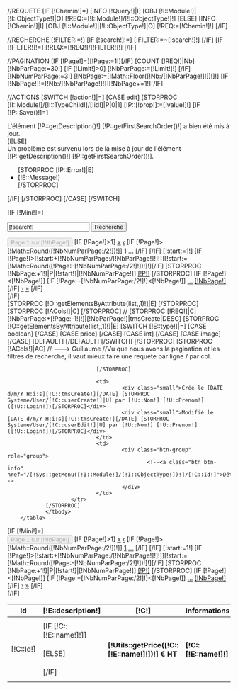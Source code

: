 
//REQUETE
[IF [!Chemin!]=]
        [INFO [!Query!]|I]
        [OBJ [!I::Module!]|[!I::ObjectType!]|O]
        [!REQ:=[!I::Module!]/[!I::ObjectType!]!]
[ELSE]
        [INFO [!Chemin!]|I]
        [OBJ [!I::Module!]|[!I::ObjectType!]|O]
        [!REQ:=[!Chemin!]!]
[/IF]

//RECHERCHE
[!FILTER:=!]
[IF [!search!]!=]
        [!FILTER:=~[!search!]!]
[/IF]
[IF [!FILTER!]!=]
        [!REQ:=[!REQ!]/[!FILTER!]!]
[/IF]

//PAGINATION
[IF [!Page!]=][!Page:=1!][/IF]
[COUNT [!REQ!]|Nb]
[!NbParPage:=30!]
[IF [!Limit!]>0]
        [!NbParPage:=[!Limit!]!]
[/IF]
[!NbNumParPage:=3!]
[!NbPage:=[!Math::Floor([!Nb:/[!NbParPage!]!])!]!]
[IF [!NbPage!]!=[!Nb:/[!NbParPage!]!]][!NbPage+=1!][/IF]


//ACTIONS
[SWITCH [!action!]|=]
        [CASE edit]
                [STORPROC [!I::Module!]/[!I::TypeChild!]/[!id!]|P|0|1]
                        [!P::[!prop!]:=[!value!]!]
                        [IF [!P::Save()!]=]
                                <div class="alert alert-success">L'élément [!P::getDescription()!] [!P::getFirstSearchOrder()!] a bien été mis à jour.</div>
                        [ELSE]
                                <div class="alert alert-danger">Un problème est survenu lors de la mise à jour de l'élément [!P::getDescription()!] [!P::getFirstSearchOrder()!].
                                        <ul>
                                                [STORPROC [!P::Error!]|E]
                                                        <li>[!E::Message!]</li>
                                                [/STORPROC]
                                        </ul>
                                </div>
                        [/IF]
                [/STORPROC]
        [/CASE]
[/SWITCH]

[IF [!Mini!]=]
<div class="row well">
        <div class="col-md-4">
                <form method="GET">
                        <div class="btn-toolbar" role="toolbar">
                                <div class="input-group">
                                        <input name="search" type="text" class="form-control" placeholder="Titre, EAN, CIP ..." value="[!search!]">
                                        <span class="input-group-btn">
                                                <input class="btn btn-primary" type="submit" value="Recherche" />
                                        </span>
                                </div><!-- /input-group -->
                        </div>
                        <input type="hidden" name="Page" value="[!Page!]">
                </form>
        </div>
        <div class="col-md-8">
                <div class="btn-toolbar pull-right" role="toolbar">
                        <div class="btn-group" role="group">
                                <button class="btn btn-default" disabled="disabled">Page 1 sur [!NbPage!] </button>
                                [IF [!Page!]>1]
                                        <a href="/[!Lien!]?search=[!search!]" class="btn btn-default"><span>&laquo;</span></a>
                                        <a href="[IF [!Page!]=2]/[!Lien!]?search=[!search!][ELSE]?Page=[!Page:-1!]&search=[!search!][/IF]" class="btn btn-default">&lsaquo;</a>
                                        [IF [!Page!]>[!Math::Round([!NbNumParPage:/2!])!]]
                                                <a href="/[!Lien!]?search=[!search!]" class="btn btn-default"><span>1</span></a>
                                                <a href="#" class="btn btn-default" disabled="disabled"><span>...</span></a>
                                        [/IF]
                                [/IF]
                                [!start:=1!]
                                [IF [!Page!]>[!start:+[!NbNumParPage:/[!NbParPage!]!]!]][!start:=[!Math::Round([!Page:-[!NbNumParPage:/2!]!])!]!][/IF]
                                [STORPROC [!NbPage:+1!]|P|[!start!]|[!NbNumParPage!]]
                                        <a href="[IF [!P!]!=1]?Page=[!P!]&search=[!search!][ELSE]/[!Lien!]?search=[!search!][/IF]" class="btn btn-default [IF [!P!]=[!Page!]]active[/IF]">[!P!]</a>
                                [/STORPROC]
                                [IF [!Page!]<[!NbPage!]]
                                        [IF [!Page:+[!NbNumParPage:/2!]!]<[!NbPage!]]
                                                <a href="#" class="btn btn-default"><span>...</span></a>
                                                <a href="?Page=[!NbPage!]&search=[!search!]" class="btn btn-default">[!NbPage!]</a>
                                        [/IF]
                                        <a href="?Page=[!Page:+1!]&search=[!search!]" class="btn btn-default"><span>&rsaquo;</span></a>
                                        <a href="?Page=[!NbPage!]&search=[!search!]" class="btn btn-default">&raquo;</a>
                                [/IF]
                        </div>
                </div>
        </div>
</div>
[/IF]

<div class="table-responsive">
        <table class="table table-striped">
                <thead>
                        <tr>
                                <th>Id</th>
                                [STORPROC [!O::getElementsByAttribute(list,,1)!]|E]
                                <th>[!E::description!]</th>
                                [/STORPROC]
                                [STORPROC [!ACols!]|C]
                                <th>[!C!]</th>
                                [/STORPROC]
                                <th>Informations</th>
                //              <th>Actions</th>
                        </tr>
                </thead>
                <tbody>
                [STORPROC [!REQ!]|C|[!NbParPage:*[!Page:-1!]!]|[!NbParPage!]|tmsCreate|DESC]
                        <tr id="elem_[!C::Id!]">
                                <td>[!C::Id!]</td>    
                                [STORPROC [!O::getElementsByAttribute(list,,1)!]|E]
                                        [SWITCH [!E::type!]|=]
                                                [CASE boolean]
                                                        <td>
                                                        [IF [!C::[!E::name!]!]]
                                                                <h4><a href="?search=[!search!]&Page=[!Page!]&action=edit&prop=[!E::name!]&value=0&id=[!C::Id!]"><span class="label label-success"><i class="fa fa-check"></i></span></a></h4>
                                                        [ELSE]
                                                                <h4><a href="?search=[!search!]&Page=[!Page!]&action=edit&prop=[!E::name!]&value=1&id=[!C::Id!]"><span class="label label-danger"><i class="fa fa-times"></i></span></a></h4>
                                                        [/IF]
                                                        </td>
                                                [/CASE]
                                                [CASE price]
                                                        <td><h4><span class="label label-primary">[!Utils::getPrice([!C::[!E::name!]!])!] € HT</span></h4></td>
                                                [/CASE]
                                                [CASE int]
                                                        <td><h4><span class="label label-warning">[!C::[!E::name!]!]</span></h4></td>
                                                [/CASE]
                                                [CASE image]
                                                        <td><img src="/[!C::[!E::name!]!].mini.200x50.jpg" class="img-responsive" /></td>
                                                [/CASE]
                                                [DEFAULT]
                                                        <td>
                                                                <a href="/[!Sys::getMenu([!I::Module!]/[!I::ObjectType!])!]/[!C::Id!]">
                                                                        [IF [!Pos!]=1]<strong>[/IF]
                                                                        [!C::[!E::name!]!]
                                                                        [IF [!Pos!]=1]</strong>[/IF]
                                                                </a>
                                                        </td>
                                                [/DEFAULT]
                                        [/SWITCH]
                                [/STORPROC]
                                [STORPROC [!ACols!]|AC]
                                        <td class="dynamic [!Key!]">
                                                <img src="https://d13yacurqjgara.cloudfront.net/users/82092/screenshots/1073359/spinner.gif" style="width: 40px; height: 30px;">
                                        </td>
                                        // ---> Guillaume
                                        //Vu que nous avons la pagination et les filtres de recherche, il vaut mieux faire une requete par ligne / par col.
                                        <script type="text/javascript">
                                                $(document).on('ready',function(){
                                                        $.getJSON( "/[!I::Module!]/[!I::ObjectType!]/[!C::Id!]/[!Key!].json",function(data) {
                                                                $.each(data,function(i,v){
                                                                        $("#elem_[!C::Id!] .[!Key!]" ).html(v);
                                                                });   
                                                        });
                                                });
                                        </script>
                
                                [/STORPROC]
                
                                <td>
                                        <div class="small">Créé le [DATE d/m/Y H:i:s][!C::tmsCreate!][/DATE] [STORPROC Systeme/User/[!C::userCreate!]|U] par [!U::Nom!] [!U::Prenom!] ([!U::Login!])[/STORPROC]</div>
                                        <div class="small">Modifié le [DATE d/m/Y H:i:s][!C::tmsCreate!][/DATE] [STORPROC Systeme/User/[!C::userEdit!]|U] par [!U::Nom!] [!U::Prenom!] ([!U::Login!])[/STORPROC]</div>
                                </td>
                                <td>
                                        <div class="btn-group" role="group">
                                                <!--<a class="btn btn-info" href="/[!Sys::getMenu([!I::Module!]/[!I::ObjectType!])!]/[!C::Id!]">Détails</a>-->
                                        </div>
                                </td>
                        </tr>
                [/STORPROC]
                </tbody>
        </table>
</div>
[IF [!Mini!]=]
<div class="row well">
        <div class="col-md-4">
        </div>
        <div class="col-md-8">
                <div class="btn-toolbar pull-right" role="toolbar">
                        <div class="btn-group" role="group">
                                <button class="btn btn-default" disabled="disabled">Page 1 sur [!NbPage!] </button>
                                [IF [!Page!]>1]
                                        <a href="/[!Lien!]?search=[!search!]" class="btn btn-default"><span>&laquo;</span></a>
                                        <a href="[IF [!Page!]=2]/[!Lien!]?search=[!search!][ELSE]?Page=[!Page:-1!]&search=[!search!][/IF]" class="btn btn-default">&lsaquo;</a>
                                        [IF [!Page!]>[!Math::Round([!NbNumParPage:/2!])!]]
                                                <a href="/[!Lien!]?search=[!search!]" class="btn btn-default"><span>1</span></a>
                                                <a href="#" class="btn btn-default" disabled="disabled"><span>...</span></a>
                                        [/IF]
                                [/IF]
                                [!start:=1!]
                                [IF [!Page!]>[!start:+[!NbNumParPage:/[!NbParPage!]!]!]][!start:=[!Math::Round([!Page:-[!NbNumParPage:/2!]!])!]!][/IF]
                                [STORPROC [!NbPage:+1!]|P|[!start!]|[!NbNumParPage!]]
                                        <a href="[IF [!P!]!=1]?Page=[!P!]&search=[!search!][ELSE]/[!Lien!]?search=[!search!][/IF]" class="btn btn-default [IF [!P!]=[!Page!]]active[/IF]">[!P!]</a>
                                [/STORPROC]
                                [IF [!Page!]<[!NbPage!]]
                                        [IF [!Page:+[!NbNumParPage:/2!]!]<[!NbPage!]]
                                                <a href="#" class="btn btn-default"><span>...</span></a>
                                                <a href="?Page=[!NbPage!]&search=[!search!]" class="btn btn-default">[!NbPage!]</a>
                                        [/IF]
                                        <a href="?Page=[!Page:+1!]&search=[!search!]" class="btn btn-default"><span>&rsaquo;</span></a>
                                        <a href="?Page=[!NbPage!]&search=[!search!]" class="btn btn-default">&raquo;</a>
                                [/IF]
                        </div>
                </div>
        </div>
</div>
[/IF]


